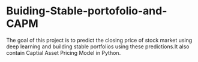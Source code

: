 # Buiding-Stable-portofolio-and-CAPM
The goal of this project is to predict the closing price of stock market using deep learning and building stable portfolios using these predictions.It also contain Captial Asset Pricing Model in Python.
